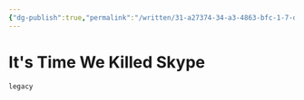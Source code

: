 ```yaml
---
{"dg-publish":true,"permalink":"/written/31-a27374-34-a3-4863-bfc-1-7-df-2-c1-f35761/","dgHomeLink":true,"dgPassFrontmatter":false}
---
```


# It's Time We Killed Skype

`legacy`
